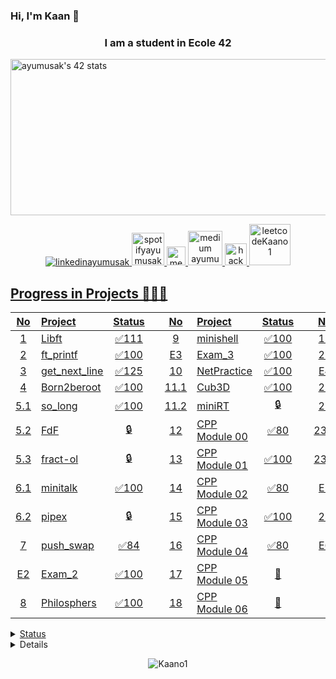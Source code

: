 ### Hi, I'm Kaan 👋
<h3 align="center"> I am a student in Ecole 42</h3>
<a href="https://github.com/JaeSeoKim/badge42"><img src="https://badge42.vercel.app/api/v2/clci365sk00160gla37ebl0v4/stats?cursusId=21&coalitionId=230" alt="ayumusak's 42 stats" height=250 width="1000"/></a>
<p align="center">
  <a href="https://www.linkedin.com/in/ahmet-kaan-yumu%C5%9Fakdiken-225100236/" target="blank">
    <img src="https://img.shields.io/badge/linkedin-%230077B5.svg?&style=for-the-badge&logo=linkedin&logoColor=white" alt="linkedinayumusak" />
  </a>

  </a>
  <a href="https://open.spotify.com/user/31r4w5ki7ekla363srfpay3s7dom?si=788142c971ed489e" target="blank">
    <img src="https://www.scdn.co/i/_global/open-graph-default.png" width="52" alt="spotifyayumusak" />
  </a>
  
  <a href="https://www.instagram.com/_ayumusak_/" target="blank">
    <img src="https://upload.wikimedia.org/wikipedia/commons/a/a5/Instagram_icon.png" width="30" alt="medium ayumusak" />
  </a>
  
  <a href="https://twitter.com/Ahmet05319" target="blank">
    <img src="https://globalventuring.com//content/uploads/2022/10/Twitter-horizontal.jpeg" width="55" alt="medium ayumusak" />
  </a>
  
  <a href="https://www.hackerrank.com/ahmetyumusakdik1?hr_r=1" target="blank">
    <img src="https://upload.wikimedia.org/wikipedia/commons/4/40/HackerRank_Icon-1000px.png" width="35" alt="hackerrankayumusak" />

  <a href="https://leetcode.com/ahmetyumusakdiken13/" target="blank">
    <img src="https://miro.medium.com/max/1400/0*MRBGy-Gjd9PRl_HS.jpeg" width="66" alt="leetcodeKaano1" />
</p>

## Progress in Projects 🌟🌟🌟
| No  | Project                                     | Status |   | No  | Project                                   | Status |   | No  | Project                        | Status |
| :-: | :------------------------------------------ | :----: | - | :-: | :---------------------------------------- | :----: | - | :-: | :----------------------------- | :----: |
| 1   | [Libft](../../../42-Ecole/tree/main/Libft)                  | ✅111  |   | 9   | [minishell](../../../42-Ecole/tree/main/Minishell)                                 | ✅100     |   | 19  | [CPP Module 07](../../../42-Ecole/tree/main/Cpp)                               | 📝     |
| 2   | [ft_printf](../../../42-Ecole/tree/main/Ft_printf)          | ✅100  |   | E3  | [Exam_3](../../../42-Ecole/tree/main/42-Exam-Rank-3)                                      | ✅100     |   | 20  | [CPP Module 08](../../../42-Ecole/tree/main/Cpp)                               | 📝     |
| 3   | [get_next_line](../../../42-Ecole/tree/main/Get_next_line)  | ✅125  |   | 10  | [NetPractice](../../../42-Ecole/tree/main/NetPractice)                                 | ✅100     |   | E4  | [Exam_4](../../../42-Ecole/tree/main/42-Exam-Rank-4)                                      | ✅100     |
| 4   | Born2beroot      | ✅100  |   | 11.1| [Cub3D](../../../42-Ecole/tree/main/Cub_3D)                                       | ✅100     |   | 21  | [CPP Module 09](../../../42-Ecole/tree/main/Cpp)                               | 📝     |
| 5.1 | [so_long](../../../42-Ecole/tree/main/So_long)              | ✅100  |   | 11.2| miniRT                                      | 🔒     |   | 22  | Inception                                   | ✅     |
| 5.2 | FdF                                         | 🔒     |   | 12  | [CPP Module 00](../../../42-Ecole/tree/main/Cpp)                               | ✅80     |   | 23.1| webserv                                     | 🔒     |
| 5.3 | fract-ol                                    | 🔒     |   | 13  | [CPP Module 01](../../../42-Ecole/tree/main/Cpp)                               | ✅100     |   | 23.2| [ft_irc](../../../42-Ecole/tree/main/Ft_irc)                                      | ✅     |
| 6.1 | [minitalk](../../../42-Ecole/tree/main/Minitalk)            | ✅100  |   | 14  | [CPP Module 02](../../../42-Ecole/tree/main/Cpp)                               | ✅80     |   | E5  | Exam_5                                      | 📝     |
| 6.2 | pipex                                       | 🔒     |   | 15  | [CPP Module 03](../../../42-Ecole/tree/main/Cpp)                               | ✅100     |   | 24  | ft_transcendence                            | 🔒     |
| 7   | [push_swap](../../../42-Ecole/tree/main/Push_swap)          | ✅84   |   | 16  | [CPP Module 04](../../../42-Ecole/tree/main/Cpp)                               | ✅80     |   | E6  | Exam_6                                      | 🔒     |
| E2  | [Exam_2](../../../42-Ecole/tree/main/42-Exam-Rank-2)                   | ✅100    |   | 17  | [CPP Module 05](../../../42-Ecole/tree/main/Cpp)                               | 📝     |
| 8   | [Philosphers](../../../42-Ecole/tree/main/Philo)                               | ✅100     |   | 18  | [CPP Module 06](../../../42-Ecole/tree/main/Cpp)                               | 📝     |

<details>
<summary>Status</summary>
<img src="https://github-readme-stats.vercel.app/api?username=Kaano1&theme=tokyonight" >
</details>

<details>
<summary>Used Languages</summary>

  [![Apoorv's github && 42 stats](https://github-readme-stats-sigma-five.vercel.app/api/top-langs/?username=Kaano1&layout=compact&theme=radical)](https://github.com/Kaano1)
>
</details>

<p align="center"> <img src="https://komarev.com/ghpvc/?username=Kaano1&label=Profile%20views&color=blueviolet&style=flat" alt="Kaano1" /> </p>  
